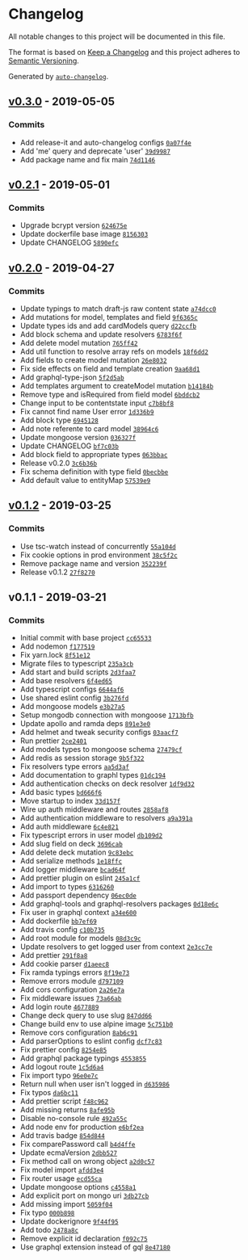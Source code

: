 # Changelog

All notable changes to this project will be documented in this file.

The format is based on [Keep a Changelog](http://keepachangelog.com/en/1.0.0/)
and this project adheres to [Semantic Versioning](http://semver.org/spec/v2.0.0.html).

Generated by [`auto-changelog`](https://github.com/CookPete/auto-changelog).

## [v0.3.0](https://github.com/lucasecdb/cramkle-api/compare/v0.2.1...v0.3.0) - 2019-05-05

### Commits

- Add release-it and auto-changelog configs [`0a07f4e`](https://github.com/lucasecdb/cramkle-api/commit/0a07f4e92abe51f990ae3123592bb51ee21d9f3b)
- Add 'me' query and deprecate 'user' [`39d9987`](https://github.com/lucasecdb/cramkle-api/commit/39d9987ebb8286b6f8ed5e4968e7cd5a5ee641d8)
- Add package name and fix main [`74d1146`](https://github.com/lucasecdb/cramkle-api/commit/74d1146ea59ff7262dbfab0b1198b83ef91e06af)

## [v0.2.1](https://github.com/lucasecdb/cramkle-api/compare/v0.2.0...v0.2.1) - 2019-05-01

### Commits

- Upgrade bcrypt version [`624675e`](https://github.com/lucasecdb/cramkle-api/commit/624675ee2c9ad5f72234baba8bd29c85c4568a01)
- Update dockerfile base image [`8156303`](https://github.com/lucasecdb/cramkle-api/commit/8156303ebca431e82bf5d6c84889c656ccd8712b)
- Update CHANGELOG [`5890efc`](https://github.com/lucasecdb/cramkle-api/commit/5890efcc56f45ba5c8299b784bf6e2a2d12fcb54)

## [v0.2.0](https://github.com/lucasecdb/cramkle-api/compare/v0.1.2...v0.2.0) - 2019-04-27

### Commits

- Update typings to match draft-js raw content state [`a74dcc0`](https://github.com/lucasecdb/cramkle-api/commit/a74dcc0aea3c959fc8850240a368661ba81eef89)
- Add mutations for model, templates and field [`9f6365c`](https://github.com/lucasecdb/cramkle-api/commit/9f6365cab07220f4548759104b6d7ef3dd9a83d6)
- Update types ids and add cardModels query [`d22ccfb`](https://github.com/lucasecdb/cramkle-api/commit/d22ccfbc56c0ca4470608fd58f58697fa2e3806c)
- Add block schema and update resolvers [`6783f6f`](https://github.com/lucasecdb/cramkle-api/commit/6783f6f7e809700d93f19fc5c5b6bd7123d6d55a)
- Add delete model mutation [`765ff42`](https://github.com/lucasecdb/cramkle-api/commit/765ff428132dd2a31bf77808cee7db08068ecd9f)
- Add util function to resolve array refs on models [`18f6dd2`](https://github.com/lucasecdb/cramkle-api/commit/18f6dd2bb3b10d38b500a87c521700c0988e08d8)
- Add fields to create model mutation [`26e8032`](https://github.com/lucasecdb/cramkle-api/commit/26e80323cfe33fc575acc7ff561b6d147c825469)
- Fix side effects on field and template creation [`9aa68d1`](https://github.com/lucasecdb/cramkle-api/commit/9aa68d152360fce75661ee59e3400212d7925a4a)
- Add graphql-type-json [`5f2d5ab`](https://github.com/lucasecdb/cramkle-api/commit/5f2d5abffd85e7a03216e65a7d941a6a724ae54c)
- Add templates argument to createModel mutation [`b14184b`](https://github.com/lucasecdb/cramkle-api/commit/b14184b9ac4a2d130069d29471395cb41eb2a554)
- Remove type and isRequired from field model [`6bddcb2`](https://github.com/lucasecdb/cramkle-api/commit/6bddcb2fa36f172735e0a512838c7d933ed1f6eb)
- Change input to be contentstate input [`c7b8bf8`](https://github.com/lucasecdb/cramkle-api/commit/c7b8bf8422ab6c4b7f9723954cddaabf78544bf8)
- Fix cannot find name User error [`1d336b9`](https://github.com/lucasecdb/cramkle-api/commit/1d336b997bee714a2c6eda0653fa61da7053f66f)
- Add block type [`6945128`](https://github.com/lucasecdb/cramkle-api/commit/6945128c34dce6d372adbba7170b1ad1940c0b8f)
- Add note referente to card model [`38964c6`](https://github.com/lucasecdb/cramkle-api/commit/38964c6e675a9e46d01b273be60cb312e53f2644)
- Update mongoose version [`036327f`](https://github.com/lucasecdb/cramkle-api/commit/036327fb6c642d9835e9bd85e9ac2f6781fa435d)
- Update CHANGELOG [`bf7c03b`](https://github.com/lucasecdb/cramkle-api/commit/bf7c03b54603c85c525fa940ab60bff183635d44)
- Add block field to appropriate types [`063bbac`](https://github.com/lucasecdb/cramkle-api/commit/063bbacf5cd77dc41e20a0ebdb35f5c258b3a91d)
- Release v0.2.0 [`3c6b36b`](https://github.com/lucasecdb/cramkle-api/commit/3c6b36b25744b8380151dc8459dc8e0d671bdf7c)
- Fix schema definition with type field [`0becbbe`](https://github.com/lucasecdb/cramkle-api/commit/0becbbea571abeedde497e244c46c140f7babf49)
- Add default value to entityMap [`57539e9`](https://github.com/lucasecdb/cramkle-api/commit/57539e9cf8ac5fed026966c1be4c27d89094203c)

## [v0.1.2](https://github.com/lucasecdb/cramkle-api/compare/v0.1.1...v0.1.2) - 2019-03-25

### Commits

- Use tsc-watch instead of concurrently [`55a104d`](https://github.com/lucasecdb/cramkle-api/commit/55a104da8519ca9c3bc9b45897592dd7aa0b54da)
- Fix cookie options in prod environment [`38c5f2c`](https://github.com/lucasecdb/cramkle-api/commit/38c5f2cd1ec237b69a4edc920c37b89bc5a709ea)
- Remove package name and version [`352239f`](https://github.com/lucasecdb/cramkle-api/commit/352239f15f5a30024415c45c4948a3329d28ec13)
- Release v0.1.2 [`27f8270`](https://github.com/lucasecdb/cramkle-api/commit/27f827031fa9d46cc37ea9c843d43872306cdd9d)

## v0.1.1 - 2019-03-21

### Commits

- Initial commit with base project [`cc65533`](https://github.com/lucasecdb/cramkle-api/commit/cc655331f0ea7db6fc8e55a412f044853128db01)
- Add nodemon [`f177519`](https://github.com/lucasecdb/cramkle-api/commit/f177519f3a11f8522fe0c0ac00293bebe6f29751)
- Fix yarn.lock [`8f51e12`](https://github.com/lucasecdb/cramkle-api/commit/8f51e12f5c516af4e8abc417f8337496b64db042)
- Migrate files to typescript [`235a3cb`](https://github.com/lucasecdb/cramkle-api/commit/235a3cbb9b371a5c311573428e403cffbe27e041)
- Add start and build scripts [`2d3faa7`](https://github.com/lucasecdb/cramkle-api/commit/2d3faa7d64df0abc721f88604e830aa947512fc4)
- Add base resolvers [`6f4ed65`](https://github.com/lucasecdb/cramkle-api/commit/6f4ed65f3ee28235c61149ac28e8a23ad1398e67)
- Add typescript configs [`6644af6`](https://github.com/lucasecdb/cramkle-api/commit/6644af6ffabc1211211abf6b55436c463f216af0)
- Use shared eslint config [`3b276fd`](https://github.com/lucasecdb/cramkle-api/commit/3b276fd22b3912f4ea9b91696cb028f41416523c)
- Add mongoose models [`e3b27a5`](https://github.com/lucasecdb/cramkle-api/commit/e3b27a5ecb75144ae143d7c0e0848d95cf41db31)
- Setup mongodb connection with mongoose [`1713bfb`](https://github.com/lucasecdb/cramkle-api/commit/1713bfbe51112edf8529ed02b9801131c9abe0b6)
- Update apollo and ramda deps [`891e3e0`](https://github.com/lucasecdb/cramkle-api/commit/891e3e0a74a0a390dcb8fd79a9e19fca9ef26f18)
- Add helmet and tweak security configs [`03aacf7`](https://github.com/lucasecdb/cramkle-api/commit/03aacf70b1a44630e38c56e9ccc75e618fff37e3)
- Run prettier [`2ce2401`](https://github.com/lucasecdb/cramkle-api/commit/2ce2401324085b39d6579fe842ceb25c1a609c62)
- Add models types to mongoose schema [`27479cf`](https://github.com/lucasecdb/cramkle-api/commit/27479cf2dc9909a6bac1f15aa48bdb1f0dd0f9e4)
- Add redis as session storage [`9b5f322`](https://github.com/lucasecdb/cramkle-api/commit/9b5f3225c97bbf858acf5c9965e1cd655ce57807)
- Fix resolvers type errors [`aa5d3af`](https://github.com/lucasecdb/cramkle-api/commit/aa5d3af874c301c22a7feabf68b5cb73be22b77e)
- Add documentation to graphl types [`01dc194`](https://github.com/lucasecdb/cramkle-api/commit/01dc1947491d18c07a470befff6d4ba51f284794)
- Add authentication checks on deck resolver [`1df9d32`](https://github.com/lucasecdb/cramkle-api/commit/1df9d32c41c8c119085a820f9d7b13c8306542f6)
- Add basic types [`bd666f6`](https://github.com/lucasecdb/cramkle-api/commit/bd666f6969728efcbf56aa9ba9e1adedf804eb5f)
- Move startup to index [`33d157f`](https://github.com/lucasecdb/cramkle-api/commit/33d157f88b377b3830a1318705c319541fc0a5bd)
- Wire up auth middleware and routes [`2858af8`](https://github.com/lucasecdb/cramkle-api/commit/2858af8820390f13a6e44d6cfd99b8120919c17c)
- Add authentication middleware to resolvers [`a9a391a`](https://github.com/lucasecdb/cramkle-api/commit/a9a391a7f2983190b39324cb4d2ec52340dfab82)
- Add auth middleware [`6c4e821`](https://github.com/lucasecdb/cramkle-api/commit/6c4e821ea064f57a3a10bf6b8e12db341c5a0cb2)
- Fix typescript errors in user model [`db109d2`](https://github.com/lucasecdb/cramkle-api/commit/db109d2418dac7b8dc02309dc2fe1594c903e492)
- Add slug field on deck [`3696cab`](https://github.com/lucasecdb/cramkle-api/commit/3696cabc8c26676920323d7dbf4708756db45fcc)
- Add delete deck mutation [`9c83ebc`](https://github.com/lucasecdb/cramkle-api/commit/9c83ebc9b0c5dfcf0874cd23dfa0e6208b547993)
- Add serialize methods [`1e18ffc`](https://github.com/lucasecdb/cramkle-api/commit/1e18ffce6a512a4eda3083c94f150fefd3aef6eb)
- Add logger middleware [`bcad64f`](https://github.com/lucasecdb/cramkle-api/commit/bcad64f5a9ac95b574d5ba7047eb9a809f3e7869)
- Add prettier plugin on eslint [`245a1cf`](https://github.com/lucasecdb/cramkle-api/commit/245a1cfbef4834e085e6fefcd0b8ece509829f62)
- Add import to types [`6316260`](https://github.com/lucasecdb/cramkle-api/commit/63162607ed3f7e05b48d2cd71093855cba435762)
- Add passport dependency [`06ec0de`](https://github.com/lucasecdb/cramkle-api/commit/06ec0de00dae4dc73fa9c94bdb198f3deed75c00)
- Add graphql-tools and graphql-resolvers packages [`0d18e6c`](https://github.com/lucasecdb/cramkle-api/commit/0d18e6caf835ab8f95839436bb849ce6c30750f9)
- Fix user in graphql context [`a34e600`](https://github.com/lucasecdb/cramkle-api/commit/a34e6001c13eb08916eaf165be631314f2516c86)
- Add dockerfile [`bb7ef69`](https://github.com/lucasecdb/cramkle-api/commit/bb7ef694d3f1b28700ff4b7ad7979a589c00e978)
- Add travis config [`c10b735`](https://github.com/lucasecdb/cramkle-api/commit/c10b73585fd8a1d03ca46895cb1a970d1ffa4c49)
- Add root module for models [`08d3c9c`](https://github.com/lucasecdb/cramkle-api/commit/08d3c9c6084d8dde4d1d1443dd2179b401bc4c4f)
- Update resolvers to get logged user from context [`2e3cc7e`](https://github.com/lucasecdb/cramkle-api/commit/2e3cc7e201d0629b769d4954b508274d9afd126c)
- Add prettier [`291f8a8`](https://github.com/lucasecdb/cramkle-api/commit/291f8a8824979744c8735dc7f3ea65b770c077e0)
- Add cookie parser [`d1aeec8`](https://github.com/lucasecdb/cramkle-api/commit/d1aeec878a07179fc6f3a3667afe1b2ae17aebd5)
- Fix ramda typings errors [`8f19e73`](https://github.com/lucasecdb/cramkle-api/commit/8f19e731b303d5b93f01bedc3853d953cec77993)
- Remove errors module [`d797109`](https://github.com/lucasecdb/cramkle-api/commit/d79710927cac3e3eae88737d3d1d2274e81e5798)
- Add cors configuration [`2a26e7a`](https://github.com/lucasecdb/cramkle-api/commit/2a26e7a9a2d8262fddb80143ab6b5adbeb35a716)
- Fix middleware issues [`73a66ab`](https://github.com/lucasecdb/cramkle-api/commit/73a66ab32b4f2bb97487040337e4c1401d3d3b79)
- Add login route [`4677889`](https://github.com/lucasecdb/cramkle-api/commit/4677889fff4a82a38474983204b31bdbac9c71d4)
- Change deck query to use slug [`847dd66`](https://github.com/lucasecdb/cramkle-api/commit/847dd66dd58f7b619d781fc83f4b41ba299b1625)
- Change build env to use alpine image [`5c751b0`](https://github.com/lucasecdb/cramkle-api/commit/5c751b0ad8024d75d23ac86b75e8a445fb62ea86)
- Remove cors configuration [`8ab6c91`](https://github.com/lucasecdb/cramkle-api/commit/8ab6c910c111759e24696249e9ac1246c182e4df)
- Add parserOptions to eslint config [`dcf7c83`](https://github.com/lucasecdb/cramkle-api/commit/dcf7c83c89e505c3a787e12c0f536505e56aa726)
- Fix prettier config [`8254e85`](https://github.com/lucasecdb/cramkle-api/commit/8254e85c01f9e342e8eac142f479895cdb937c6d)
- Add graphql package typings [`4553855`](https://github.com/lucasecdb/cramkle-api/commit/4553855b68a1ff3cdc305e31c63345149de1fd1d)
- Add logout route [`1c5d6a4`](https://github.com/lucasecdb/cramkle-api/commit/1c5d6a41206aad5de07d1fa20bbadd678f25b71b)
- Fix import typo [`96e0e7c`](https://github.com/lucasecdb/cramkle-api/commit/96e0e7c6a7c363db2ac99a0a7af7208487cc2363)
- Return null when user isn't logged in [`d635986`](https://github.com/lucasecdb/cramkle-api/commit/d635986cac03c808956dad4dbd4fabef45841037)
- Fix typos [`da6bc11`](https://github.com/lucasecdb/cramkle-api/commit/da6bc1140f6a26379edfcbb31b78c9e8ac689d93)
- Add prettier script [`f48c962`](https://github.com/lucasecdb/cramkle-api/commit/f48c962ce12e186ba661696455d1dc80854ae6ac)
- Add missing returns [`8afe95b`](https://github.com/lucasecdb/cramkle-api/commit/8afe95b02a84a9a69bc59df378c7e5229997784c)
- Disable no-console rule [`492a55c`](https://github.com/lucasecdb/cramkle-api/commit/492a55ccf705b7df071e60a53a345e5e24419f6b)
- Add node env for production [`e6bf2ea`](https://github.com/lucasecdb/cramkle-api/commit/e6bf2ea1f626244da6dfa4b874daf6ec385d4a31)
- Add travis badge [`854d844`](https://github.com/lucasecdb/cramkle-api/commit/854d844cc8953929c08f80310e96864a0e7f178b)
- Fix comparePassword call [`b4d4ffe`](https://github.com/lucasecdb/cramkle-api/commit/b4d4ffe4e6aba8ef474cbbf2b27beb38a1a34c62)
- Update ecmaVersion [`2dbb527`](https://github.com/lucasecdb/cramkle-api/commit/2dbb5270b36ddca3f97364f2c7546019055796a1)
- Fix method call on wrong object [`a2d0c57`](https://github.com/lucasecdb/cramkle-api/commit/a2d0c574c694356c804b34b45bdbf0a69377de8f)
- Fix model import [`afdd3e4`](https://github.com/lucasecdb/cramkle-api/commit/afdd3e4bfa95680f7857b408431138c8f0e9e002)
- Fix router usage [`ecd55ca`](https://github.com/lucasecdb/cramkle-api/commit/ecd55ca624320f244c4a1d139e5531982131c317)
- Update mongoose options [`c4558a1`](https://github.com/lucasecdb/cramkle-api/commit/c4558a1091a33b30e1c7a0dd35136b4136ffa270)
- Add explicit port on mongo uri [`3db27cb`](https://github.com/lucasecdb/cramkle-api/commit/3db27cba7d564ab513c72e1dd82a14c91c588b9c)
- Add missing import [`5059f04`](https://github.com/lucasecdb/cramkle-api/commit/5059f049c3cef7022fbcc7b4d4755bf7cae12fc4)
- Fix typo [`000b898`](https://github.com/lucasecdb/cramkle-api/commit/000b8983ff1295c211b560b9e8f27872288b7b09)
- Update dockerignore [`9f44f95`](https://github.com/lucasecdb/cramkle-api/commit/9f44f95132279c4b9a4954b3dc33eff03282e85d)
- Add todo [`2478a8c`](https://github.com/lucasecdb/cramkle-api/commit/2478a8ced3c179a4a403af2903500c98c547c39a)
- Remove explicit id declaration [`f092c75`](https://github.com/lucasecdb/cramkle-api/commit/f092c75034362ad226ba820117fa6510eb828cb7)
- Use graphql extension instead of gql [`8e47180`](https://github.com/lucasecdb/cramkle-api/commit/8e47180c03be319dd1bee76a40ff58aacf861e74)

